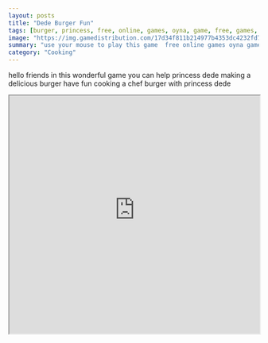 ```yaml
---
layout: posts
title: "Dede Burger Fun"
tags: [burger, princess, free, online, games, oyna, game, free, games, play, play, games]
image: "https://img.gamedistribution.com/17d34f811b214977b4353dc4232fd74b.jpg"
summary: "use your mouse to play this game  free online games oyna game free games play play games"
category: "Cooking"
---
```


hello friends in this wonderful game you can help princess dede making a delicious burger have fun cooking a chef burger with princess dede

<iframe width="100%" height="480px;" src="https://html5.gamedistribution.com/17d34f811b214977b4353dc4232fd74b/"></iframe>